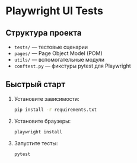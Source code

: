 # Playwright UI Tests

## Структура проекта

- `tests/` — тестовые сценарии
- `pages/` — Page Object Model (POM)
- `utils/` — вспомогательные модули
- `conftest.py` — фикстуры pytest для Playwright

## Быстрый старт

1. Установите зависимости:
   ```bash
   pip install -r requirements.txt
   ```
2. Установите браузеры:
   ```bash
   playwright install
   ```
3. Запустите тесты:
   ```bash
   pytest
   ``` 